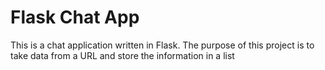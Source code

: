 # Flask Chat App
  
  This is a chat application written in Flask. The purpose of this project is to take data from a URL and store the information in a list